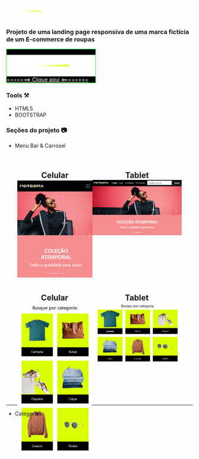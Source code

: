 # <img src="./assets/logo-meteora.png">

### Projeto de uma landing page responsiva de uma marca fictícia de um E-commerce de roupas


<div>
<a style="border:1px solid #0f0; padding:15px 0 0 0px;background:#000;display:flex; flex-direction: column;width:240px; color:white;" href="https://meteora-bootstrap-one.vercel.app/"><img src="./assets/logo-meteora.png">=======>     Clique aqui   <========</a>

<div>

### Tools ⚒️
* HTML5
* BOOTSTRAP

### Seções do projeto 📷

* Menu Bar & Carrosel

<div style="display:flex; height: 300px; margin: 30px">
    <div style="text-align:center">
        <h2>Celular
        <img src="./assets/projeto/parte-principal.png">
    </div>
    <div style="text-align:center">
        <h2>Tablet
        <img src="./assets/projeto/parte-principal-Tablet.png">
    </div>
</div>
<div style="display:flex; height: 300px; margin: 30px">
    <div style="text-align:center">
        <h2>Celular
        <img src="./assets/projeto/categorias-tablet.png">
    </div>
    <div style="text-align:center">
        <h2>Tablet
        <img src="./assets/projeto/categorias-mobile.png">
    </div>
</div>
<hr>

* Categorias




